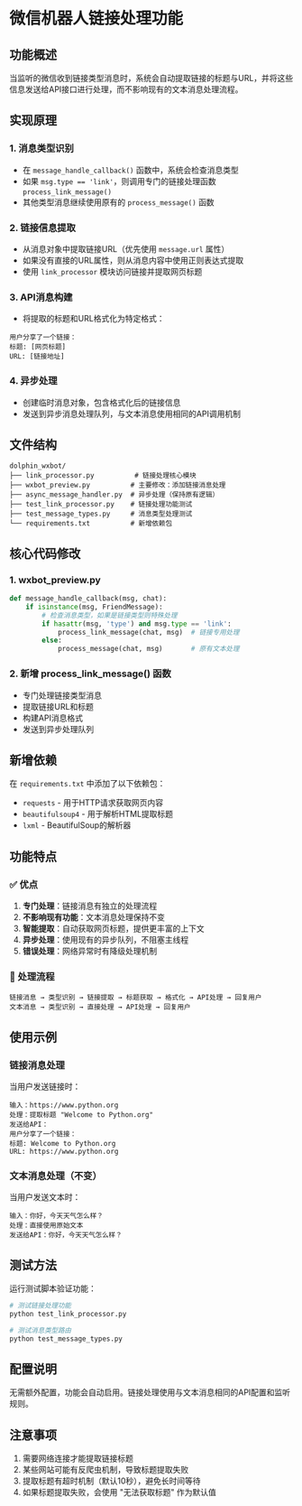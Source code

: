 # 微信机器人链接处理功能

## 功能概述

当监听的微信收到链接类型消息时，系统会自动提取链接的标题与URL，并将这些信息发送给API接口进行处理，而不影响现有的文本消息处理流程。

## 实现原理

### 1. 消息类型识别
- 在 `message_handle_callback()` 函数中，系统会检查消息类型
- 如果 `msg.type == 'link'`，则调用专门的链接处理函数 `process_link_message()`
- 其他类型消息继续使用原有的 `process_message()` 函数

### 2. 链接信息提取
- 从消息对象中提取链接URL（优先使用 `message.url` 属性）
- 如果没有直接的URL属性，则从消息内容中使用正则表达式提取
- 使用 `link_processor` 模块访问链接并提取网页标题

### 3. API消息构建
- 将提取的标题和URL格式化为特定格式：
```
用户分享了一个链接：
标题: [网页标题]
URL: [链接地址]
```

### 4. 异步处理
- 创建临时消息对象，包含格式化后的链接信息
- 发送到异步消息处理队列，与文本消息使用相同的API调用机制

## 文件结构

```
dolphin_wxbot/
├── link_processor.py          # 链接处理核心模块
├── wxbot_preview.py          # 主要修改：添加链接消息处理
├── async_message_handler.py  # 异步处理（保持原有逻辑）
├── test_link_processor.py    # 链接处理功能测试
├── test_message_types.py     # 消息类型处理测试
└── requirements.txt          # 新增依赖包
```

## 核心代码修改

### 1. wxbot_preview.py
```python
def message_handle_callback(msg, chat):
    if isinstance(msg, FriendMessage):
        # 检查消息类型，如果是链接类型则特殊处理
        if hasattr(msg, 'type') and msg.type == 'link':
            process_link_message(chat, msg)  # 链接专用处理
        else:
            process_message(chat, msg)       # 原有文本处理
```

### 2. 新增 process_link_message() 函数
- 专门处理链接类型消息
- 提取链接URL和标题
- 构建API消息格式
- 发送到异步处理队列

## 新增依赖

在 `requirements.txt` 中添加了以下依赖包：
- `requests` - 用于HTTP请求获取网页内容
- `beautifulsoup4` - 用于解析HTML提取标题
- `lxml` - BeautifulSoup的解析器

## 功能特点

### ✅ 优点
1. **专门处理**：链接消息有独立的处理流程
2. **不影响现有功能**：文本消息处理保持不变
3. **智能提取**：自动获取网页标题，提供更丰富的上下文
4. **异步处理**：使用现有的异步队列，不阻塞主线程
5. **错误处理**：网络异常时有降级处理机制

### 🔄 处理流程
```
链接消息 → 类型识别 → 链接提取 → 标题获取 → 格式化 → API处理 → 回复用户
文本消息 → 类型识别 → 直接处理 → API处理 → 回复用户
```

## 使用示例

### 链接消息处理
当用户发送链接时：
```
输入：https://www.python.org
处理：提取标题 "Welcome to Python.org"
发送给API：
用户分享了一个链接：
标题: Welcome to Python.org
URL: https://www.python.org
```

### 文本消息处理（不变）
当用户发送文本时：
```
输入：你好，今天天气怎么样？
处理：直接使用原始文本
发送给API：你好，今天天气怎么样？
```

## 测试方法

运行测试脚本验证功能：
```bash
# 测试链接处理功能
python test_link_processor.py

# 测试消息类型路由
python test_message_types.py
```

## 配置说明

无需额外配置，功能会自动启用。链接处理使用与文本消息相同的API配置和监听规则。

## 注意事项

1. 需要网络连接才能提取链接标题
2. 某些网站可能有反爬虫机制，导致标题提取失败
3. 提取标题有超时机制（默认10秒），避免长时间等待
4. 如果标题提取失败，会使用 "无法获取标题" 作为默认值
